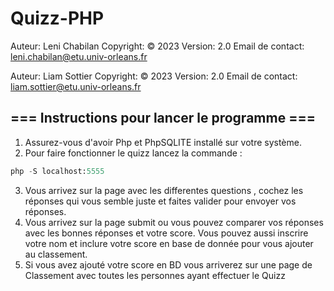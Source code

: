 # Quizz-PHP

Auteur: Leni Chabilan
Copyright: © 2023
Version: 2.0
Email de contact: leni.chabilan@etu.univ-orleans.fr


Auteur: Liam Sottier
Copyright: © 2023
Version: 2.0
Email de contact: liam.sottier@etu.univ-orleans.fr


## === Instructions pour lancer le programme ===

1. Assurez-vous d'avoir Php et PhpSQLITE installé sur votre système.
2. Pour faire fonctionner le quizz lancez la commande : 
```python
php -S localhost:5555
```
3. Vous arrivez sur la page avec les differentes questions , cochez les réponses qui vous semble juste et faites valider pour envoyer vos réponses.
4. Vous arrivez sur la page submit ou vous pouvez comparer vos réponses avec les bonnes réponses et votre score. Vous pouvez aussi inscrire votre nom et inclure votre score en base de donnée pour vous ajouter au classement.
5. Si vous avez ajouté votre score en BD vous arriverez sur une page de Classement avec toutes les personnes ayant effectuer le Quizz
